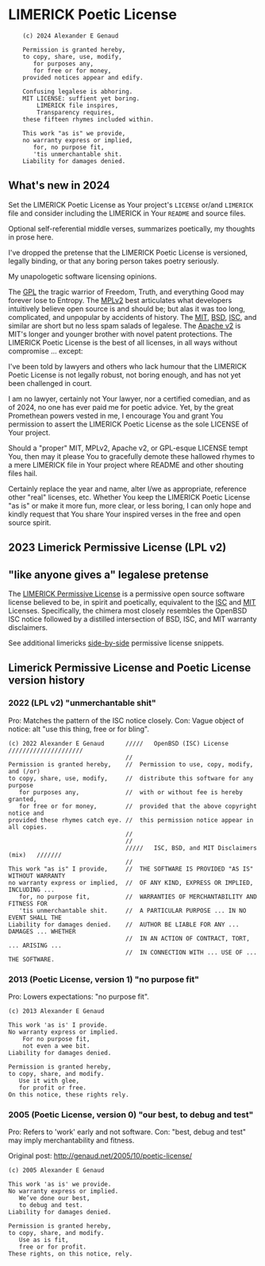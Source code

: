 # LIMERICK Poetic License

```
    (c) 2024 Alexander E Genaud

    Permission is granted hereby,
    to copy, share, use, modify,
       for purposes any,
       for free or for money,
    provided notices appear and edify.

    Confusing legalese is abhoring.
    MIT LICENSE: suffient yet boring.
        LIMERICK file inspires,
        Transparency requires,
    these fifteen rhymes included within.

    This work "as is" we provide,
    no warranty express or implied,
       for, no purpose fit,
       'tis unmerchantable shit.
    Liability for damages denied.
```


## What's new in 2024

Set the LIMERICK Poetic License as Your project's
`LICENSE` or/and `LIMERICK` file
and consider including the LIMERICK
in Your `README` and source files.

Optional self-referential middle verses,
summarizes poetically, my thoughts in prose here.

I've dropped the pretense that the
LIMERICK Poetic License is versioned, legally binding,
or that any boring person takes poetry seriously.

My unapologetic software licensing opinions.

The [GPL](https://www.gnu.org/philosophy/free-sw.html)
the tragic warrior of Freedom, Truth, and everything Good
may forever lose to Entropy.
The [MPLv2](https://www.mozilla.org/en-US/MPL/2.0/)
best articulates what developers
intuitively believe open source is and should be;
but alas it was too long, complicated, and
unpopular by accidents of history.
The [MIT](./licenses/MIT0),
[BSD](./side-by-side.md),
[ISC](./licenses/ISC_OpenBSD),
and similar are short but no less spam salads of legalese.
The [Apache v2](https://www.apache.org/licenses/LICENSE-2.0)
is MIT's longer and younger brother
with novel patent protections.
The LIMERICK Poetic License is the best of all licenses,
in all ways without compromise ... except:

I've been told by lawyers and others who lack humour
that the LIMERICK Poetic License is not legally robust,
not boring enough, and has not yet been challenged in court.

I am no lawyer, certainly not Your lawyer, nor a certified comedian,
and as of 2024, no one has ever paid me for poetic advice.
Yet, by the great Promethean powers vested in me,
I encourage You and grant You permission to assert the
LIMERICK Poetic License as the sole LICENSE of Your project.

Should a "proper" MIT, MPLv2, Apache v2, or GPL-esque LICENSE
tempt You, then may it please You to gracefully demote
these hallowed rhymes to a mere LIMERICK file
in Your project where README and other shouting files hail.

Certainly replace the year and name,
alter I/we as appropriate,
reference other "real" licenses, etc.
Whether You keep the LIMERICK Poetic License "as is"
or make it more fun, more clear, or less boring,
I can only hope and kindly request
that You share Your inspired verses
in the free and open source spirit.


## 2023 Limerick Permissive License (LPL v2)
## "like anyone gives a" legalese pretense

The [LIMERICK Permissive License](./LIMERICK)
is a permissive open source software license
believed to be, in spirit and poetically, equivalent to the
[ISC](./licenses/ISC_OpenBSD) and [MIT](./licenses/MIT0) Licenses.
Specifically, the chimera most closely resembles the OpenBSD ISC notice
followed by a distilled intersection of BSD, ISC, and MIT warranty disclaimers.

See additional limericks [side-by-side](./side-by-side.md) permissive license snippets.


## Limerick Permissive License and Poetic License version history

### 2022 (LPL v2) "unmerchantable shit"

Pro: Matches the pattern of the ISC notice closely.
Con: Vague object of notice: alt "use this thing, free or for bling".



    (c) 2022 Alexander E Genaud      /////   OpenBSD (ISC) License   /////////////////////
                                     //
    Permission is granted hereby,    //  Permission to use, copy, modify, and (/or)
    to copy, share, use, modify,     //  distribute this software for any purpose
       for purposes any,             //  with or without fee is hereby granted,
       for free or for money,        //  provided that the above copyright notice and
    provided these rhymes catch eye. //  this permission notice appear in all copies.
                                     //
                                     //
                                     /////   ISC, BSD, and MIT Disclaimers (mix)   ///////
                                     //
    This work "as is" I provide,     //  THE SOFTWARE IS PROVIDED "AS IS" WITHOUT WARRANTY
    no warranty express or implied,  //  OF ANY KIND, EXPRESS OR IMPLIED, INCLUDING ...
       for, no purpose fit,          //  WARRANTIES OF MERCHANTABILITY AND FITNESS FOR
       'tis unmerchantable shit.     //  A PARTICULAR PURPOSE ... IN NO EVENT SHALL THE
    Liability for damages denied.    //  AUTHOR BE LIABLE FOR ANY ... DAMAGES ... WHETHER
                                     //  IN AN ACTION OF CONTRACT, TORT, ... ARISING ...
                                     //  IN CONNECTION WITH ... USE OF ... THE SOFTWARE.



### 2013 (Poetic License, version 1) "no purpose fit"

Pro: Lowers expectations: "no purpose fit".



    (c) 2013 Alexander E Genaud

    This work 'as is' I provide.
    No warranty express or implied.
        For no purpose fit,
        not even a wee bit.
    Liability for damages denied.

    Permission is granted hereby,
    to copy, share, and modify.
       Use it with glee,
       for profit or free.
    On this notice, these rights rely.



### 2005 (Poetic License, version 0) "our best, to debug and test"

Pro: Refers to 'work' early and not software.
Con: "best, debug and test" may imply merchantability and fitness.

Original post: http://genaud.net/2005/10/poetic-license/



    (c) 2005 Alexander E Genaud

    This work 'as is' we provide.
    No warranty express or implied.
       We’ve done our best,
       to debug and test.
    Liability for damages denied.

    Permission is granted hereby,
    to copy, share, and modify.
       Use as is fit,
       free or for profit.
    These rights, on this notice, rely.

